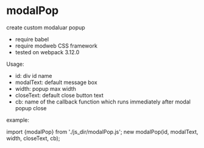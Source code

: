 # modalPop
create custom modaluar popup

* require babel
* require modweb CSS framework
* tested on webpack 3.12.0


Usage:

- id: div id name
- modalText: default message box
- width: popup max width
- closeText: default close button text
- cb: name of the callback function which runs immediately after modal popup close

example:

import {modalPop} from './js_dir/modalPop.js';
new modalPop(id, modalText, width, closeText, cb);

